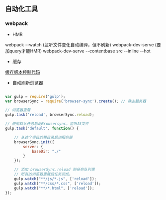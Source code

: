 ## 自动化工具
### webpack
- HMR 

webpack --watch (监听文件变化自动编译，但不刷新)
webpack-dev-serve (要加query才能HMR)
webpack-dev-serve --contentbase src --inline --hot







- 缓存

 [缓存版本控制代码](localSdk.js)
 
- 自动刷新浏览器

```javascript

var gulp = require('gulp');
var browserSync = require('browser-sync').create(); // 静态服务器

// 浏览器重载
gulp.task('reload', browserSync.reload);

// 使用默认任务启动Browsersync，监听JS文件
gulp.task('default', function() {

    // 从这个项目的根目录启动服务器
    browserSync.init({
        server: {
            baseDir: "./"
        }
    });

    // 添加 browserSync.reload 到任务队列里
    // 所有的浏览器重载后任务完成。
    gulp.watch("**/js/*.js", ['reload']);
    gulp.watch("**/css/*.css", ['reload']);
    gulp.watch("**/*.html", ['reload']);
});

```
 